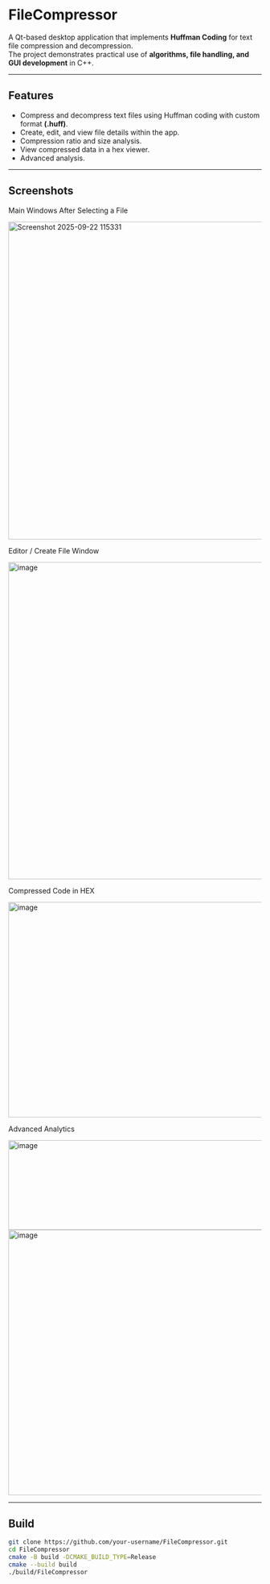# FileCompressor

A Qt-based desktop application that implements **Huffman Coding** for text file compression and decompression.  
The project demonstrates practical use of **algorithms, file handling, and GUI development** in C++.

---

## Features
- Compress and decompress text files using Huffman coding with custom format **(.huff)**.  
- Create, edit, and view file details within the app.  
- Compression ratio and size analysis.  
- View compressed data in a hex viewer.  
- Advanced analysis. 

---
## Screenshots
Main Windows After Selecting a File

<img width="798" height="631" alt="Screenshot 2025-09-22 115331" src="https://github.com/user-attachments/assets/5d3a339b-9cd5-4479-82e0-178ea39b4de2" />

Editor / Create File Window

<img width="797" height="630" alt="image" src="https://github.com/user-attachments/assets/767761ed-c0cc-41e3-96af-ace5e503727a" />

Compressed Code in HEX

<img width="597" height="428" alt="image" src="https://github.com/user-attachments/assets/a40572e4-c553-4293-af3f-e5443b5c2f8b" />

Advanced Analytics

<img width="785" height="178" alt="image" src="https://github.com/user-attachments/assets/129e1032-f0bb-4291-a391-45d8e8035064" />
<img width="598" height="527" alt="image" src="https://github.com/user-attachments/assets/868ec967-7e4a-49f9-927e-ac0a73d7fe88" />

---

## Build
```bash
git clone https://github.com/your-username/FileCompressor.git
cd FileCompressor
cmake -B build -DCMAKE_BUILD_TYPE=Release
cmake --build build
./build/FileCompressor
